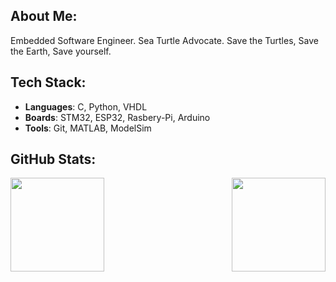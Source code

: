 ## About Me:
Embedded Software Engineer.
Sea Turtle Advocate. 
Save the Turtles, Save the Earth, Save yourself.

## Tech Stack:
- **Languages**: C, Python, VHDL
- **Boards**: STM32, ESP32, Rasbery-Pi, Arduino
- **Tools**: Git, MATLAB, ModelSim 

## GitHub Stats:
<div style="display: flex; justify-content: space-between;">
  <img src="https://nirzak-streak-stats.vercel.app/?user=tamaGo-HQ&theme=default&hide_border=false" height="150"/>
  <img src="https://github-readme-stats.vercel.app/api/top-langs/?username=tamaGo-HQ&theme=default&hide_border=false&include_all_commits=true&count_private=false&layout=compact" height="150"/>
</div>
